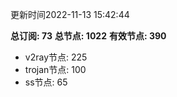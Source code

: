 更新时间2022-11-13 15:42:44

**总订阅: 73**
**总节点: 1022**
**有效节点: 390**
- v2ray节点: 225
- trojan节点: 100
- ss节点: 65
